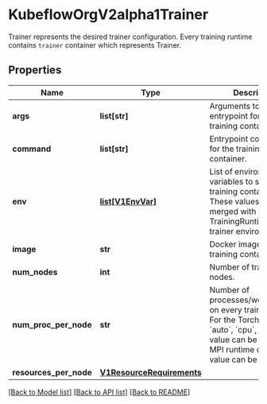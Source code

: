 # KubeflowOrgV2alpha1Trainer

Trainer represents the desired trainer configuration. Every training runtime contains `trainer` container which represents Trainer.
## Properties
Name | Type | Description | Notes
------------ | ------------- | ------------- | -------------
**args** | **list[str]** | Arguments to the entrypoint for the training container. | [optional] 
**command** | **list[str]** | Entrypoint commands for the training container. | [optional] 
**env** | [**list[V1EnvVar]**](V1EnvVar.md) | List of environment variables to set in the training container. These values will be merged with the TrainingRuntime&#39;s trainer environments. | [optional] 
**image** | **str** | Docker image for the training container. | [optional] 
**num_nodes** | **int** | Number of training nodes. | [optional] 
**num_proc_per_node** | **str** | Number of processes/workers/slots on every training node. For the Torch runtime: &#x60;auto&#x60;, &#x60;cpu&#x60;, &#x60;gpu&#x60;, or int value can be set. For the MPI runtime only int value can be set. | [optional] 
**resources_per_node** | [**V1ResourceRequirements**](V1ResourceRequirements.md) |  | [optional] 

[[Back to Model list]](../README.md#documentation-for-models) [[Back to API list]](../README.md#documentation-for-api-endpoints) [[Back to README]](../README.md)


